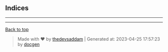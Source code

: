 



## Indices


--------



---
[Back to top](#)
> Made with &#9829; by [thedevsaddam](https://github.com/thedevsaddam) | Generated at: 2023-04-25 17:57:23 by [docgen](https://github.com/thedevsaddam/docgen)
